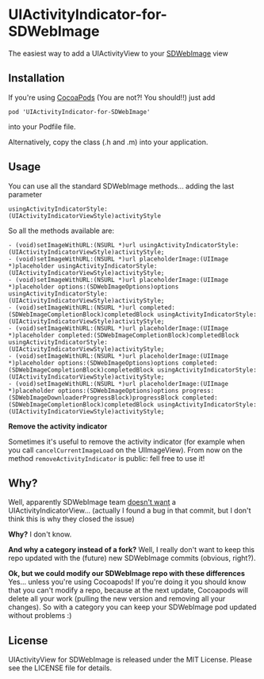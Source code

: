 UIActivityIndicator-for-SDWebImage
==================================

The easiest way to add a UIActivityView to your [SDWebImage](https://github.com/rs/SDWebImage) view


Installation
-----------

If you're using  [CocoaPods](http://cocoapods.org) (You are not?! You should!!) just add 
    
    pod 'UIActivityIndicator-for-SDWebImage'
into your Podfile file.

Alternatively, copy the class (.h and .m) into your application. 


Usage
-----------

You can use all the standard SDWebImage methods... adding the last parameter

    usingActivityIndicatorStyle:(UIActivityIndicatorViewStyle)activityStyle 

So all the methods available are:
 
    - (void)setImageWithURL:(NSURL *)url usingActivityIndicatorStyle:(UIActivityIndicatorViewStyle)activityStyle;
	- (void)setImageWithURL:(NSURL *)url placeholderImage:(UIImage *)placeholder usingActivityIndicatorStyle:(UIActivityIndicatorViewStyle)activityStyle;
	- (void)setImageWithURL:(NSURL *)url placeholderImage:(UIImage *)placeholder options:(SDWebImageOptions)options usingActivityIndicatorStyle:(UIActivityIndicatorViewStyle)activityStyle;
	- (void)setImageWithURL:(NSURL *)url completed:(SDWebImageCompletionBlock)completedBlock usingActivityIndicatorStyle:(UIActivityIndicatorViewStyle)activityStyle;
	- (void)setImageWithURL:(NSURL *)url placeholderImage:(UIImage *)placeholder completed:(SDWebImageCompletionBlock)completedBlock usingActivityIndicatorStyle:(UIActivityIndicatorViewStyle)activityStyle;
	- (void)setImageWithURL:(NSURL *)url placeholderImage:(UIImage *)placeholder options:(SDWebImageOptions)options completed:(SDWebImageCompletionBlock)completedBlock usingActivityIndicatorStyle:(UIActivityIndicatorViewStyle)activityStyle;
	- (void)setImageWithURL:(NSURL *)url placeholderImage:(UIImage *)placeholder options:(SDWebImageOptions)options progress:(SDWebImageDownloaderProgressBlock)progressBlock completed:(SDWebImageCompletionBlock)completedBlock usingActivityIndicatorStyle:(UIActivityIndicatorViewStyle)activityStyle;



**Remove the activity indicator**

Sometimes it's useful to remove the activity indicator (for example when you call `cancelCurrentImageLoad` on the UIImageView). 
From now on the method `removeActivityIndicator` is public: fell free to use it! 


Why?
-----------

Well, apparently SDWebImage team [doesn't want](https://github.com/rs/SDWebImage/pull/131) a UIActivityIndicatorView... (actually I found a bug in that commit, but I don't think this is why they closed the issue)

**Why?** I don't know. 

**And why a category instead of a fork?** Well, I really don't want to keep this repo updated with the (future) new SDWebImage commits (obvious, right?).  

**Ok, but  we could modify our SDWebImage repo with these differences** Yes... unless you're using Cocoapods! If you're doing it you should know that you can't modify a repo, because at the next update, Cocoapods will delete all your work (pulling the new version and removing all your changes). So with a category you can keep your SDWebImage pod updated without problems :) 


License
-------

UIActivityView for SDWebImage is released under the MIT License. Please see the LICENSE file for details.